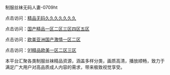 制服丝袜无码人妻-0709ht

<p>点击访问：<a href="https://heiliaoxwd5i8.pages.dev">精品无码久久久久久久久</a></p>

<p>点击访问：<a href="https://heiliaowt0d7p.pages.dev">国产精品一区二区三区四区五区</a></p>

<p>点击访问：<a href="https://heiliaoga6s9v.pages.dev">欧美亚洲国产激情一区二区</a></p>

<p>点击访问：<a href="https://heiliaoow5kzm.pages.dev">91精品欧美一区二区三区</a></p>

<p>本平台汇聚各类制服丝袜精品资源，涵盖多样分类，画质高清，播放顺畅，致力于满足广大用户对高品质成人内容的需求，带来极致视觉享受。</p>

<span style="display:none;">[Canonical link](https://github.com/but20250709/but10 ）</span>
